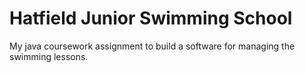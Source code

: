 # Hatfield Junior Swimming School
 My java coursework assignment to build a software for managing the swimming lessons.
